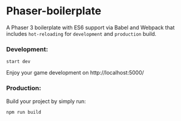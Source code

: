 # Phaser-boilerplate

A Phaser 3 boilerplate with ES6 support via Babel and Webpack that includes `hot-reloading` for `development` and `production` build.

### Development:

`start dev`

Enjoy your game development on http://localhost:5000/

### Production:

Build your project by simply run:

`npm run build`
